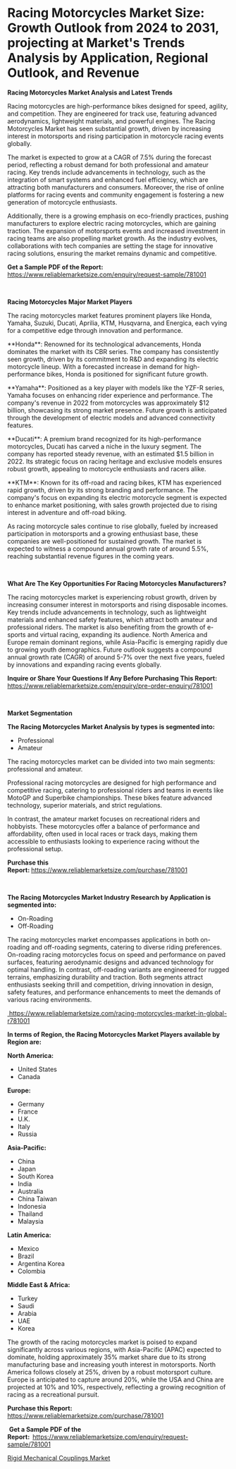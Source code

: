 <p><h1>Racing Motorcycles Market Size: Growth Outlook from 2024 to 2031, projecting at Market's Trends Analysis by Application, Regional Outlook, and Revenue</h1></p><p><strong>Racing Motorcycles Market Analysis and Latest Trends</strong></p>
<p><p>Racing motorcycles are high-performance bikes designed for speed, agility, and competition. They are engineered for track use, featuring advanced aerodynamics, lightweight materials, and powerful engines. The Racing Motorcycles Market has seen substantial growth, driven by increasing interest in motorsports and rising participation in motorcycle racing events globally. </p><p>The market is expected to grow at a CAGR of 7.5% during the forecast period, reflecting a robust demand for both professional and amateur racing. Key trends include advancements in technology, such as the integration of smart systems and enhanced fuel efficiency, which are attracting both manufacturers and consumers. Moreover, the rise of online platforms for racing events and community engagement is fostering a new generation of motorcycle enthusiasts. </p><p>Additionally, there is a growing emphasis on eco-friendly practices, pushing manufacturers to explore electric racing motorcycles, which are gaining traction. The expansion of motorsports events and increased investment in racing teams are also propelling market growth. As the industry evolves, collaborations with tech companies are setting the stage for innovative racing solutions, ensuring the market remains dynamic and competitive.</p></p>
<p><strong>Get a Sample PDF of the Report:&nbsp;</strong> <a href="https://www.reliablemarketsize.com/enquiry/request-sample/781001?utm_campaign=1832&utm_medium=2&utm_source=Github&utm_content=ia&utm_term=30122024&utm_id=racing-motorcycles">https://www.reliablemarketsize.com/enquiry/request-sample/781001</a></p>
<p>&nbsp;</p>
<p><strong>Racing Motorcycles Major Market Players</strong></p>
<p><p>The racing motorcycles market features prominent players like Honda, Yamaha, Suzuki, Ducati, Aprilia, KTM, Husqvarna, and Energica, each vying for a competitive edge through innovation and performance.</p><p>**Honda**: Renowned for its technological advancements, Honda dominates the market with its CBR series. The company has consistently seen growth, driven by its commitment to R&D and expanding its electric motorcycle lineup. With a forecasted increase in demand for high-performance bikes, Honda is positioned for significant future growth.</p><p>**Yamaha**: Positioned as a key player with models like the YZF-R series, Yamaha focuses on enhancing rider experience and performance. The company's revenue in 2022 from motorcycles was approximately $12 billion, showcasing its strong market presence. Future growth is anticipated through the development of electric models and advanced connectivity features.</p><p>**Ducati**: A premium brand recognized for its high-performance motorcycles, Ducati has carved a niche in the luxury segment. The company has reported steady revenue, with an estimated $1.5 billion in 2022. Its strategic focus on racing heritage and exclusive models ensures robust growth, appealing to motorcycle enthusiasts and racers alike.</p><p>**KTM**: Known for its off-road and racing bikes, KTM has experienced rapid growth, driven by its strong branding and performance. The company's focus on expanding its electric motorcycle segment is expected to enhance market positioning, with sales growth projected due to rising interest in adventure and off-road biking.</p><p>As racing motorcycle sales continue to rise globally, fueled by increased participation in motorsports and a growing enthusiast base, these companies are well-positioned for sustained growth. The market is expected to witness a compound annual growth rate of around 5.5%, reaching substantial revenue figures in the coming years.</p></p>
<p>&nbsp;</p>
<p><strong>What Are The Key Opportunities For Racing Motorcycles Manufacturers?</strong></p>
<p><p>The racing motorcycles market is experiencing robust growth, driven by increasing consumer interest in motorsports and rising disposable incomes. Key trends include advancements in technology, such as lightweight materials and enhanced safety features, which attract both amateur and professional riders. The market is also benefiting from the growth of e-sports and virtual racing, expanding its audience. North America and Europe remain dominant regions, while Asia-Pacific is emerging rapidly due to growing youth demographics. Future outlook suggests a compound annual growth rate (CAGR) of around 5-7% over the next five years, fueled by innovations and expanding racing events globally.</p></p>
<p><strong>Inquire or Share Your Questions If Any Before Purchasing This Report:</strong> <a href="https://www.reliablemarketsize.com/enquiry/pre-order-enquiry/781001?utm_campaign=1832&utm_medium=2&utm_source=Github&utm_content=ia&utm_term=30122024&utm_id=racing-motorcycles">https://www.reliablemarketsize.com/enquiry/pre-order-enquiry/781001</a></p>
<p>&nbsp;</p>
<p><strong>Market Segmentation</strong></p>
<p><strong>The Racing Motorcycles Market Analysis by types is segmented into:</strong></p>
<p><ul><li>Professional</li><li>Amateur</li></ul></p>
<p><p>The racing motorcycles market can be divided into two main segments: professional and amateur. </p><p>Professional racing motorcycles are designed for high performance and competitive racing, catering to professional riders and teams in events like MotoGP and Superbike championships. These bikes feature advanced technology, superior materials, and strict regulations.</p><p>In contrast, the amateur market focuses on recreational riders and hobbyists. These motorcycles offer a balance of performance and affordability, often used in local races or track days, making them accessible to enthusiasts looking to experience racing without the professional setup.</p></p>
<p><strong>Purchase this Report:&nbsp;</strong><a href="https://www.reliablemarketsize.com/purchase/781001?utm_campaign=1832&utm_medium=2&utm_source=Github&utm_content=ia&utm_term=30122024&utm_id=racing-motorcycles">https://www.reliablemarketsize.com/purchase/781001</a></p>
<p>&nbsp;</p>
<p><strong>The Racing Motorcycles Market Industry Research by Application is segmented into:</strong></p>
<p><ul><li>On-Roading</li><li>Off-Roading</li></ul></p>
<p><p>The racing motorcycles market encompasses applications in both on-roading and off-roading segments, catering to diverse riding preferences. On-roading racing motorcycles focus on speed and performance on paved surfaces, featuring aerodynamic designs and advanced technology for optimal handling. In contrast, off-roading variants are engineered for rugged terrains, emphasizing durability and traction. Both segments attract enthusiasts seeking thrill and competition, driving innovation in design, safety features, and performance enhancements to meet the demands of various racing environments.</p></p>
<p><a href="https://www.reliablemarketsize.com/racing-motorcycles-market-in-global-r781001?utm_campaign=1832&utm_medium=2&utm_source=Github&utm_content=ia&utm_term=30122024&utm_id=racing-motorcycles">&nbsp;https://www.reliablemarketsize.com/racing-motorcycles-market-in-global-r781001</a></p>
<p><strong>In terms of Region, the Racing Motorcycles Market Players available by Region are:</strong></p>
<p>
    <p> <strong> North America: </strong>
        <ul>
            <li>United States</li>
            <li>Canada</li>
        </ul>
        </p> 
    <p> <strong> Europe: </strong>
        <ul>
            <li>Germany</li>
            <li>France</li>
            <li>U.K.</li>
            <li>Italy</li>
            <li>Russia</li>
        </ul>
        </p> 
    <p> <strong> Asia-Pacific: </strong>
        <ul>
            <li>China</li>
            <li>Japan</li>
            <li>South Korea</li>
            <li>India</li>
            <li>Australia</li>
            <li>China Taiwan</li>
            <li>Indonesia</li>
            <li>Thailand</li>
            <li>Malaysia</li>
        </ul>
        </p> 
    <p> <strong> Latin America: </strong>
        <ul>
            <li>Mexico</li>
            <li>Brazil</li>
            <li>Argentina Korea</li>
            <li>Colombia</li>
        </ul>
        </p> 
    <p> <strong> Middle East & Africa: </strong>
        <ul>
            <li>Turkey</li>
            <li>Saudi</li>
            <li>Arabia</li>
            <li>UAE</li>
            <li>Korea</li>
        </ul>
    </p>
    </p>
<p><p>The growth of the racing motorcycles market is poised to expand significantly across various regions, with Asia-Pacific (APAC) expected to dominate, holding approximately 35% market share due to its strong manufacturing base and increasing youth interest in motorsports. North America follows closely at 25%, driven by a robust motorsport culture. Europe is anticipated to capture around 20%, while the USA and China are projected at 10% and 10%, respectively, reflecting a growing recognition of racing as a recreational pursuit.</p></p>
<p><strong>Purchase this Report: </strong><a href="https://www.reliablemarketsize.com/purchase/781001?utm_campaign=1832&utm_medium=2&utm_source=Github&utm_content=ia&utm_term=30122024&utm_id=racing-motorcycles">https://www.reliablemarketsize.com/purchase/781001</a></p>
<p>&nbsp;<strong>Get a Sample PDF of the Report:&nbsp;&nbsp;</strong><a href="https://www.reliablemarketsize.com/enquiry/request-sample/781001?utm_campaign=1832&utm_medium=2&utm_source=Github&utm_content=ia&utm_term=30122024&utm_id=racing-motorcycles">https://www.reliablemarketsize.com/enquiry/request-sample/781001</a></p>
<p><strong></strong></p>
<p><p><a href="https://github.com/AKSHATREPORTPRIME/Market-Research-Report-List-6/blob/main/rigid-mechanical-couplings-market.md?utm_campaign=1832&utm_medium=2&utm_source=Github&utm_content=ia&utm_term=30122024&utm_id=racing-motorcycles">Rigid Mechanical Couplings Market</a></p></p>